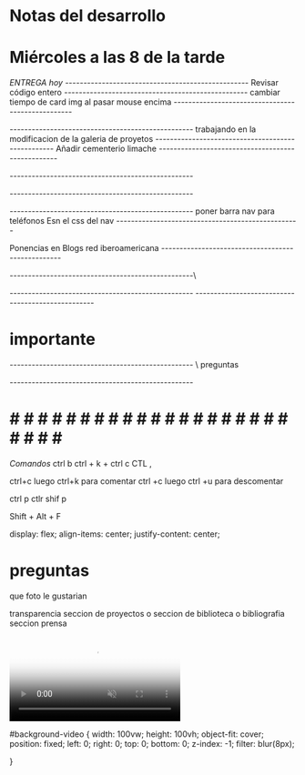 # Notas del desarrollo
# Miércoles a las 8 de la tarde    
*ENTREGA hoy*
*--------------------------------------------------*
Revisar código entero 
*--------------------------------------------------*
cambiar tiempo de card img al pasar mouse encima 
*--------------------------------------------------*

*--------------------------------------------------*
trabajando en la modificacion de la  galeria de proyetos
*--------------------------------------------------*
Añadir cementerio limache
*--------------------------------------------------*

*--------------------------------------------------*

*--------------------------------------------------*

*--------------------------------------------------*
poner barra nav para teléfonos  Esn el css del nav
*--------------------------------------------------*

Ponencias en Blogs red iberoamericana
*--------------------------------------------------*


*--------------------------------------------------*\

*--------------------------------------------------*
*--------------------------------------------------*
# importante 
 
*--------------------------------------------------*
\\ preguntas




*--------------------------------------------------*
# # # # # # # # # # # # # # # # # # # # # # # # # #



*Comandos*
ctrl b
ctrl + k + ctrl c
CTL ,

ctrl+c luego ctrl+k para comentar
ctrl +c luego ctrl +u para descomentar

ctrl p
ctlr shif p

Shift + Alt + F

  display: flex;
  align-items: center;
  justify-content: center;

# preguntas
que foto le gustarian

transparencia 
seccion de proyectos
o seccion de biblioteca o bibliografia seccion prensa






<!-- ======= Vídeo de fondo ======= -->
  <video id="background-video" autoplay loop muted poster="assets/img/mapa.jpg">
    <source src="assets/img/CompactoHuertas.mp4.mp4" type="video/mp4">
  </video>
<!-- ======= End Vídeo de fondo ======= -->


#background-video {
  width: 100vw;
  height: 100vh;
  object-fit: cover;
  position: fixed;
  left: 0;
  right: 0;
  top: 0;
  bottom: 0;
  z-index: -1;
  filter: blur(8px);

}